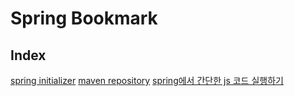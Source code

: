 # Spring Bookmark

## Index

[spring initializer](https://start.spring.io/)
[maven repository](https://mvnrepository.com/)
[spring에서 간단한 js 코드 실행하기](https://nahosung.tistory.com/74)
